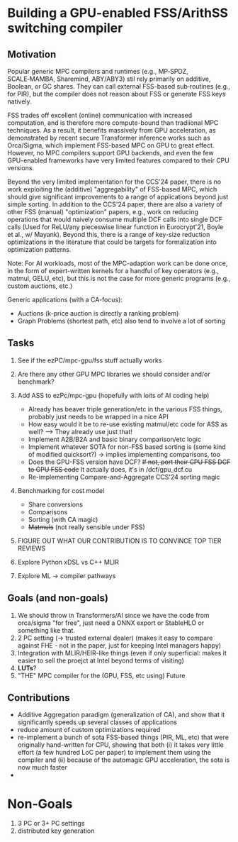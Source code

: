 # Building a GPU-enabled FSS/ArithSS switching compiler

## Motivation

Popular generic MPC compilers and runtimes (e.g., MP‑SPDZ, SCALE‑MAMBA, Sharemind, ABY/ABY3) stil rely primarily on additive, Boolean, or GC shares. 
They can call external FSS-based sub‑routines (e.g., for PIR), but the compiler does not reason about FSS or generate FSS keys natively.

FSS trades off excellent (online) communication with increased computation, and is therefore more compute-bound than tradiional MPC techniques.
As a result, it benefits massively from GPU acceleration, as demonstrated by recent secure Transformer inference works such as Orca/Sigma, which
implement FSS-based MPC on GPU to great effect. 
However, no MPC compilers support GPU backends, and even the few GPU-enabled frameworks have very limited features compared to their CPU versions. 

Beyond the very limited implementation for the CCS'24 paper, there is no work exploiting the (additive) "aggregability" of FSS-based MPC,
which should give significant improvements to a range of applications beyond just simple sorting.
In addition to the CCS'24 paper, there are also a variety of other FSS (manual) "optimization" papers, e.g.,
work on reducing operations that would naively consume multiple DCF calls into single DCF calls 
(Used for ReLU/any pieceswise linear function in Eurocrypt'21, Boyle et al., w/ Mayank).
Beyond this, there is a range of key-size reduction optimizations in the literature that could be targets for formalization into optimization patterns.

Note: For AI workloads, most of the MPC-adaption work can be done once, in the form of expert-written kernels for a handful of key operators (e.g., matmul, GELU, etc),
but this is not the case for more generic programs (e.g., custom auctions, etc.)

Generic applications (with a CA-focus):
* Auctions (k-price auction is directly a ranking problem)
* Graph Problems (shortest path, etc) also tend to involve a lot of sorting


## Tasks
1. See if the ezPC/mpc-gpu/fss stuff actually works
1. Are there any other GPU MPC libraries we should consider and/or benchmark?
1. Add ASS to ezPc/mpc-gpu (hopefully with loits of AI coding help)
    * Already has beaver triple generation/etc in the various FSS things, probably just needs to be wrapped in a nice API
    * How easy would it be to re-use existing matmul/etc code for ASS as well? --> They already use just that!
    * Implement A2B/B2A and basic binary comparison/etc logic
    * Implement whatever SOTA for non-FSS based sorting is (some kind of modified quicksort?)
      -> implies implementing comparisons, too
    * Does the GPU-FSS version have DCF? ~~If not, port their CPU FSS DCF to GPU FSS code~~
      It actually does, it's in /dcf/gpu_dcf.cu
    * Re-implementing Compare-and-Aggregate CCS'24 sorting magic

1. Benchmarking for cost model
    * Share conversions
    * Comparisons
    * Sorting (with CA magic)
    * ~~Matmuls~~ (not really sensible under FSS)

1. FIGURE OUT WHAT OUR CONTRIBUTION IS TO CONVINCE TOP TIER REVIEWS


1. Explore Python xDSL vs C++ MLIR 
1. Explore ML -> compiler pathways

## Goals (and non-goals)
1. We should throw in Transformers/AI since we have the code from orca/sigma "for free", just need a ONNX export or StableHLO or something like that.
1. 2 PC setting (-> trusted external dealer) (makes it easy to compare against FHE - not in the paper, just for keeping Intel managers happy)
1. Integration with MLIR/HEIR-like things (even if only superficial: makes it easier to sell the proejct at Intel beyond terms of visiting)
1. **LUTs**?
1. "THE" MPC compiler for the (GPU, FSS, etc using) Future

## Contributions
* Additive Aggregation paradigm (generalization of CA), and show that it significantly speeds up several classes of applications
* reduce amount of custom optimizations required
* re-implement a bunch of sota FSS-based things (PIR, ML, etc) that were originally hand-written for CPU,
  showing that both (i) it takes very little effort (a few hundred LoC per paper) to implement them using the compiler
  and (ii) because of the automagic GPU acceleration, the sota is now much faster
*  


# Non-Goals
1. 3 PC  or 3+ PC settings
2. distributed key generation